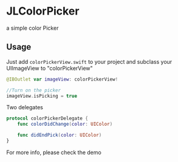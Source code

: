 # JLColorPicker
a simple color Picker


## Usage
Just add `colorPickerView.swift` to your project and subclass your UIImageView to "colorPickerView"

```Swift
@IBOutlet var imageView: colorPickerView!

//Turn on the picker
imageView.isPicking = true
```

Two delegates
```Swift
protocol colorPickerDelegate {
    func colorDidChange(color: UIColor)

    func didEndPick(color: UIColor)
}

```

For more info, please check the demo
